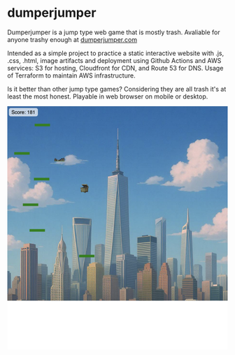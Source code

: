 # dumperjumper
Dumperjumper is a jump type web game that is mostly trash. Avaliable for anyone trashy enough at [dumperjumper.com](https://dumperjumper.com/)

Intended as a simple project to practice a static interactive website with .js, .css, .html, image artifacts and deployment using Github Actions and AWS services: S3 for hosting, Cloudfront for CDN, and Route 53 for DNS. Usage of Terraform to maintain AWS infrastructure.

Is it better than other jump type games? Considering they are all trash it's at least the most honest. Playable in web browser on mobile or desktop. 

![alt text](https://github.com/JackRoten/dumperjumper/blob/main/images/game_image.png "game image")
